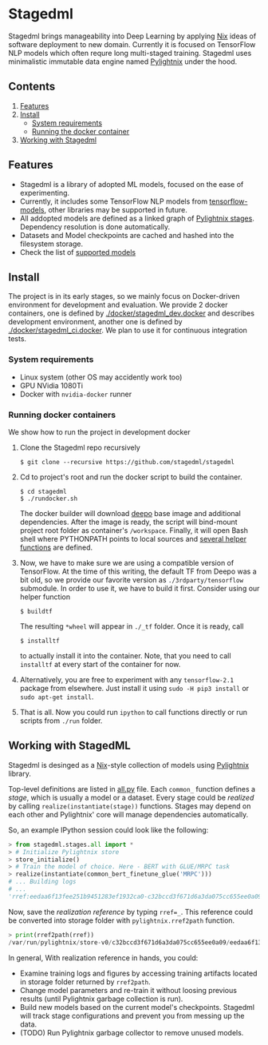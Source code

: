 Stagedml
========

Stagedml brings manageability into Deep Learning by applying
[Nix](https://nixos.org/nix) ideas of software deployment to new domain.
Currently it is focused on TensorFlow NLP models which often requre long
multi-staged training. Stagedml uses minimalistic immutable data engine named
[Pylightnix](https://github.com/stagedml/pylightnix) under the hood.


Contents
--------

1. [Features](#Features)
2. [Install](#Install)
   - [System requirements](#system-requirements)
   - [Running the docker container](#running-docker-containers)
3. [Working with Stagedml](#working-with-stagedml)


Features
--------

* Stagedml is a library of adopted ML models, focused on the ease of
  experimenting.
* Currently, it includes some TensorFlow NLP models from
  [tensorflow-models](https://github.com/tensorflow/models), other libraries may
  be supported in future.
* All addopted models are defined as a linked graph of [Pylightnix
  stages](https://github.com/stagedml/pylightnix/blob/master/docs/Reference.md#pylightnix.types.Derivation).
  Dependency resolution is done automatically.
* Datasets and Model checkpoints are cached and hashed into the filesystem
  storage.
* Check the list of [supported models](./src/stagedml/stages/all.py)

Install
-------

The project is in its early stages, so we mainly focus on Docker-driven
environment for development and evaluation. We provide 2 docker containers, one
is defined by [./docker/stagedml_dev.docker](./docker/stagedml_dev.docker) and
describes development environment, another one is defined by
[./docker/stagedml_ci.docker](./docker/stagedml_ci.docker).  We plan to use it
for continuous integration tests.

### System requirements

* Linux system (other OS may accidently work too)
* GPU NVidia 1080Ti
* Docker with `nvidia-docker` runner

### Running docker containers

We show how to run the project in development docker

1. Clone the Stagedml repo recursively
   ```
   $ git clone --recursive https://github.com/stagedml/stagedml
   ```

2. Cd to project's root and run the docker script to build the container.
   ```
   $ cd stagedml
   $ ./rundocker.sh
   ```

   The docker builder will download [deepo](https://github.com/ufoym/deepo) base
   image and additional dependencies. After the image is ready, the script will
   bind-mount project root folder as container's `/workspace`. Finally, it will
   open Bash shell where PYTHONPATH points to local sources and
   [several helper functions](./env.sh) are defined.

3. Now, we have to make sure we are using a compatible version of TensorFlow.
   At the time of this writing, the default TF from Deepo was a bit old, so we
   provide our favorite version as  `./3rdparty/tensorflow` submodule. In order
   to use it, we have to build it first.  Consider using our helper function

   ```
   $ buildtf
   ```

   The resulting `*wheel` will appear in `./_tf` folder. Once it is ready, call

   ```
   $ installtf
   ```

   to actually install it into the container. Note, that you need to call
   `installtf` at every start of the container for now.

4. Alternatively, you are free to experiment with any `tensorflow-2.1`
   package from elsewhere. Just install it using `sudo -H pip3 install` or `sudo apt-get install`.

5. That is all. Now you could run `ipython` to call functions directly or run
   scripts from `./run` folder.

Working with StagedML
---------------------

Stagedml is desinged as a [Nix](https://nixos.org/nix)-style collection of
models using [Pylightnix](https://github.com/stagedml/pylightnix) library.

Top-level definitions are listed in [all.py](./src/stagedml/stages/all.py) file.
Each `common_` function defines a *stage*, which is usually a model or a
dataset. Every stage could be *realized* by calling
`realize(instantiate(stage))` functions. Stages may depend on each other and
Pylightnix' core will manage dependencies automatically.

So, an example IPython session could look like the following:

```python
> from stagedml.stages.all import *
> # Initialize Pylightnix store
> store_initialize()
> # Train the model of choice. Here - BERT with GLUE/MRPC task
> realize(instantiate(common_bert_finetune_glue('MRPC')))
# ... Building logs
# ...
'rref:eedaa6f13fee251b9451283ef1932ca0-c32bccd3f671d6a3da075cc655ee0a09-bert'
```

Now, save the *realization reference* by typing `rref=_`. This reference could
be converted into storage folder with `pylightnix.rref2path` function.

```python
> print(rref2path(rref))
/var/run/pylightnix/store-v0/c32bccd3f671d6a3da075cc655ee0a09/eedaa6f13fee251b9451283ef1932ca0/
```

In general, With realization reference in hands, you could:

- Examine training logs and figures by accessing training artifacts located in
  storage folder returned by `rref2path`.
- Change model parameters and re-train it without loosing previous results
  (until Pylightnix garbage collection is run).
- Build new models based on the current model's checkpoints. Stagedml will track
  stage configurations and prevent you from messing up the data.
- (TODO) Run Pylightnix garbage collector to remove unused models.

